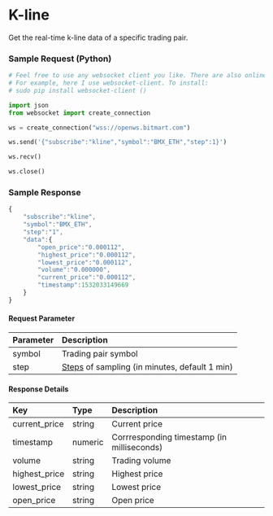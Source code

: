 # K-line

Get the real-time k-line data of a specific trading pair.

### Sample Request \(Python\)
```py
# Feel free to use any websocket client you like. There are also online tools to test websocket.
# For example, here I use websocket-client. To install:
# sudo pip install websocket-client ()

import json
from websocket import create_connection

ws = create_connection("wss://openws.bitmart.com")

ws.send('{"subscribe":"kline","symbol":"BMX_ETH","step":1}')

ws.recv()

ws.close()
```

### Sample Response

```js
{
    "subscribe":"kline",
    "symbol":"BMX_ETH",
    "step":"1",
    "data":{
        "open_price":"0.000112",
        "highest_price":"0.000112",
        "lowest_price":"0.000112",
        "volume":"0.000000",
        "current_price":"0.000112",
        "timestamp":1532033149669
    }
}
```

#### Request Parameter

| Parameter | Description |
| :--- | :--- |
| symbol | Trading pair symbol |
| step | [Steps](../rest/public/steps.md) of sampling \(in minutes, default 1 min\) |

#### Response Details

| Key | Type | Description |
| :--- | :--- | :--- |
| current\_price | string | Current price |
| timestamp | numeric | Corrresponding timestamp \(in milliseconds\) |
| volume | string | Trading volume |
| highest\_price | string | Highest price |
| lowest\_price | string | Lowest price |
| open\_price | string | Open price |